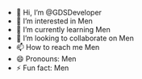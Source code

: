 - 👋 Hi, I’m @GDSDeveloper
- 👀 I’m interested in Men
- 🌱 I’m currently learning Men
- 💞️ I’m looking to collaborate on Men
- 📫 How to reach me Men
- 😄 Pronouns: Men
- ⚡ Fun fact: Men

<!---
GDSDeveloper/GDSDeveloper is a ✨ special ✨ repository because its `README.md` (this file) appears on your GitHub profile.
You can click the Preview link to take a look at your changes.
--->
